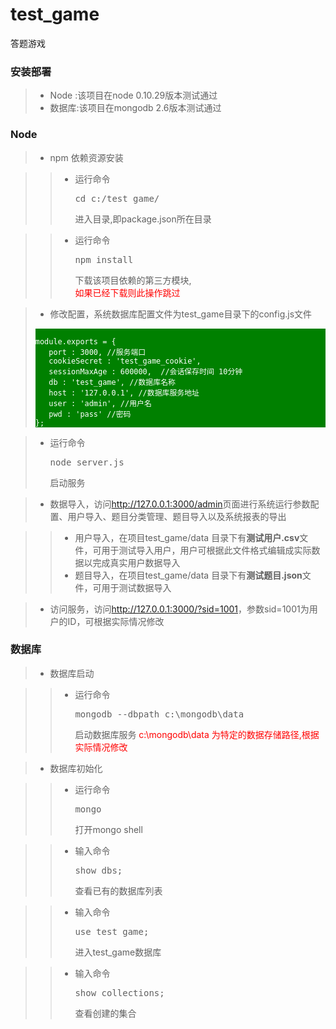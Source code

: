 test_game
=========
答题游戏

### 安装部署

> * Node :该项目在node 0.10.29版本测试通过
> * 数据库:该项目在mongodb 2.6版本测试通过

### Node

>
> * npm 依赖资源安装

>> + 运行命令 <pre>cd c:/test_game/</pre> 进入目录,即package.json所在目录

>> + 运行命令 <pre>npm install</pre> 下载该项目依赖的第三方模块,<div style="color:red;">如果已经下载则此操作跳过</div>

> * 修改配置，系统数据库配置文件为test_game目录下的config.js文件
>
><pre style="background-color:green;"><code style="background-color:green;color:white;">
>module.exports = {
>    port : 3000, //服务端口
>    cookieSecret : 'test_game_cookie',
>    sessionMaxAge : 600000,  //会话保存时间 10分钟
>    db : 'test_game', //数据库名称
>    host : '127.0.0.1', //数据库服务地址
>    user : 'admin', //用户名
>    pwd : 'pass' //密码
>};</code></pre>

> + 运行命令<pre>node server.js</pre>启动服务

> + 数据导入，访问<a href="http://127.0.0.1:3000/admin">http://127.0.0.1:3000/admin</a>页面进行系统运行参数配置、用户导入、题目分类管理、题目导入以及系统报表的导出

>> + 用户导入，在项目test_game/data 目录下有**测试用户.csv**文件，可用于测试导入用户，用户可根据此文件格式编辑成实际数据以完成真实用户数据导入
>> + 题目导入，在项目test_game/data 目录下有**测试题目.json**文件，可用于测试数据导入

> + 访问服务，访问<a href="http://127.0.0.1:3000/?sid=1001">http://127.0.0.1:3000/?sid=1001</a>，参数sid=1001为用户的ID，可根据实际情况修改

>

### 数据库

>
> * 数据库启动

>> + 运行命令<pre>mongodb --dbpath c:\mongodb\data</pre> 启动数据库服务 <span style="color:red;">c:\mongodb\data 为特定的数据存储路径,根据实际情况修改</span>

> * 数据库初始化

>> + 运行命令 <pre>mongo</pre> 打开mongo shell

>> + 输入命令 <pre>show dbs;</pre>查看已有的数据库列表

>> + 输入命令 <pre>use test_game;</pre>进入test_game数据库

>> + 输入命令 <pre>show collections;</pre>查看创建的集合

>


<!--
>> + 输入命令 <pre>load('c:/test_game/data/data.js')</pre> 导入数据,data.js文件是基础数据导入脚本，可根据实际情况修改该脚本导入初始化数据
-->

<!--

安装好mongodb后 需要新建data存储数据 logs/mongodb.log来存储日志
CMD: mongod.exe --dbpath=D:\mongo\data --logpath=d:\mongo\logs\mongdb.log --install 自动启动
新开CMD: mongo 即可

1.建库: 
use test_game

2.建collection  类似于表
db.createCollection("user")

3.插入数据 
db.user.insert({sid:101, name:'张三'})

4.查询数据
db.user.find()
db.users.find({sid:"102"})

----------------------------
服务启动
node server.js

----------------------------


------  index.js
/main   首页

/honor 荣誉榜

/mybattles  我的挑战

/manual 游戏规则

/warzone/:qs_id  战区  列出某某题集下的正在进行的挑战，以及每个挑战下的人名


------ battle.js
/battle/:b_id  挑战 挑战界面， 进行挑战
/getWarzoneData 获取战场信息 列出某某题集下的正在进行的挑战，以及每个挑战下的人名
/createBattle/:qs_id 创建一个战场


/ranklist 战区内积分排行榜

/drillwar/:qs_id  练兵场



==================================

1 首页；最近战区中的当前人数
2 进入题集：显示正在进行的战场列表，从内存中取数据
3 进入题集：排行榜- 显示该题集下的人的积分列表 OK
4 进入题集：删除练兵场后的战场链接 OK
5 进入题集：建立新的战场
6 编写命令的常量模型 前后台通用的模块
7 完成battleIo中方法
8 战场重构


S -> C
READY -- 表示服务器准备好了
BROADCAST -- msg:'XXXXXXX'  -- 表示广播发送一条信息  在某题集内广播，或在全局广播

JOIN_BATTLE -- msg:'XXXXX' --  进入某挑战  当客户端接收到该消息的时候更新战场局势
FIEE_BATTLE -- msg:'XXXXX' --  逃离挑战  当客户端接收到该消息的时候更新战场局势

ANSWER_RIGHT -- sid:1 progress:5 -- 表示某人答题正确 当客户端接收到该消息的时候更新对应客户的进度
USE_PROPERTY -- sid:1 tosid:2 action:delay放慢速度 -- 表示用户1对用户2使用道具 将进度拖慢

BATTLE_OK -- sid:1 score:100 time:120 breakRecord:true record:99
-- 表示用户1挑战成功以及其成绩和用时 record为该题集的记录 breakRecord为true表示破记录

BREAK_RECORD -- sid:1 score:100 record:99 -- 表示用户1以得分100破了最高记录99  在某题集内广播

JOIN_STORE -- qsid:88 sid:1 -- 表示用户1进入题集88 在全局广播
FIEE_STORE -- qsid:88 sid:1 -- 表示用户1退出体积88 在全局广播

CHALLENGE -- sid:1 tosid:2 -- 表示用户1向用户2发起挑战

C -> S
READY -- sid:1  -- 发送参数 表示客户端准备好了
START_BATTLE -- bid:1 -- 表示战场1开始战斗，由战场创建人点击开始按钮
-->
